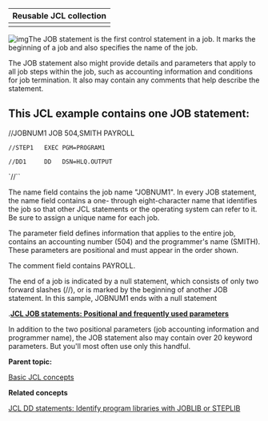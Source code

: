 | Reusable JCL collection |
| ----------------------- |
|                         |

![img](https://www.ibm.com/docs/de/zosbasics/com.ibm.zaddinfo.doc/dblue_rule.gif)The JOB statement is the first control statement in a job. It marks the beginning of a job and also specifies the name of the job.

The JOB statement also might provide details and parameters that apply to all job steps within the job, such as accounting information and conditions for job termination. It also may contain any comments that help describe the statement.



## This JCL example contains one JOB statement:



//JOBNUM1 JOB  504,SMITH  PAYROLL 

`//STEP1   EXEC PGM=PROGRAM1` 

`//DD1     DD   DSN=HLQ.OUTPUT` 

`//``

The name field contains the job name "JOBNUM1". In every JOB statement, the name field contains a one- through eight-character name that identifies the job so that other JCL statements or the operating system can refer to it. Be sure to assign a unique name for each job.

The parameter field defines information that applies to the entire job, contains an accounting number (504) and the programmer's name (SMITH). These parameters are positional and must appear in the order shown.

The comment field contains PAYROLL.

The end of a job is indicated by a null statement, which consists of only two forward slashes (//), or is marked by the beginning of another JOB statement. In this sample, JOBNUM1 ends with a null statement



.**[JCL JOB statements: Positional and frequently used parameters](https://www.ibm.com/docs/de/zosbasics/com.ibm.zos.zjcl/zjclc_jclJOBstmtfreqused.htm)** 

In addition to the two positional parameters (job accounting information and programmer name), the JOB statement also may contain over 20 keyword parameters. But you'll most often use only this handful.

**Parent topic:**

[Basic JCL concepts](https://www.ibm.com/docs/de/zosbasics/com.ibm.zos.zjcl/zjclc_basicjclconcepts.htm)

**Related concepts**

 [JCL DD statements: Identify program libraries with JOBLIB or STEPLIB](https://www.ibm.com/docs/de/zosbasics/com.ibm.zos.zjcl/zjclc_jclxxxlibDDstmts.htm)